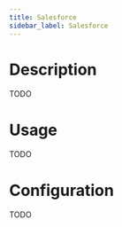```yaml
---
title: Salesforce
sidebar_label: Salesforce
---
```


# Description

TODO

# Usage

TODO

# Configuration

TODO
